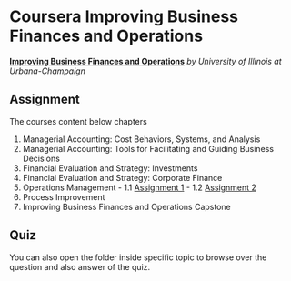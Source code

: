 # Coursera Improving Business Finances and Operations

[**Improving Business Finances and Operations**](https://www.coursera.org/specializations/business-operations?utm_medium=email&utm_source=other&utm_campaign=opencourse.welcome.managerial-accounting.~opencourse.welcome.rBUgmfTTEeSccCIAC3lSsg.) *by University of Illinois at Urbana-Champaign*

## Assignment

  The courses content below chapters

  1. Managerial Accounting: Cost Behaviors, Systems, and Analysis
  2. Managerial Accounting: Tools for Facilitating and Guiding Business Decisions
  3. Financial Evaluation and Strategy: Investments
  4. Financial Evaluation and Strategy: Corporate Finance
  5. Operations Management
    - 1.1 [Assignment 1](http://rpubs.com/englianhu/operational-management-module1-assignment1)
    - 1.2 [Assignment 2](http://rpubs.com/englianhu/186959)
  6. Process Improvement
  7. Improving Business Finances and Operations Capstone

## Quiz

  You can also open the folder inside specific topic to browse over the question and also answer of the quiz.

